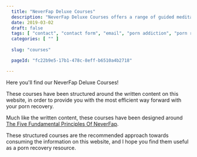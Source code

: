 ```yaml
---
  title: "NeverFap Deluxe Courses"
  description: "NeverFap Deluxe Courses offers a range of guided meditations to help you better understand the five fundamental principles of NeverFap."
  date: 2019-03-02
  draft: false
  tags: [ "contact", "contact form", "email", "porn addiction", "porn recovery", "addiction recovery", "addiction", "awareness", "nofap", "neverfap", "neverfap deluxe" ]
  categories: [ "" ]
  
  slug: "courses"

  pageId: "fc22b9e5-17b1-478c-8eff-b6510a4b2718"

---
```


Here you'll find our NeverFap Deluxe Courses!

These courses have been structured around the written content on this website, in order to provide you with the most efficient way forward with your porn recovery.

Much like the written content, these courses have been designed around <a class="link"  href="https://neverfapdeluxe.com/articles/the-five-fundamental-principles-of-neverfap">The Five Fundamental Principles Of NeverFap</a>.

These structured courses are the recommended approach towards consuming the information on this website, and I hope you find them useful as a porn recovery resource.



<!-- Words are a plenty here in summerville. -->

<!-- 

$29 for a single course. 

$89 for the 5 courses. 

$39 Observation course.  -->
